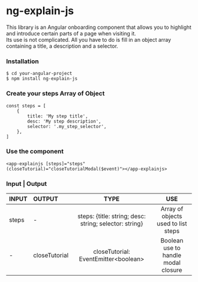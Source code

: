 # ng-explain-js


This library is an Angular onboarding component that allows you to highlight and introduce certain parts of a page when visiting it.  
Its use is not complicated. All you have to do is fill in an object array containing a title, a description and a selector.

### Installation
```
$ cd your-angular-project
$ npm install ng-explain-js
```  

### Create your steps Array of Object
``` 
const steps = [
    {
        title: 'My step title',
        desc: 'My step description',
        selector: '.my_step_selector',
    },
]
```   

### Use the component
```
<app-explainjs [steps]="steps" (closeTutorial)="closeTutorialModal($event)"></app-explainjs>
```

### Input | Output
| INPUT | OUTPUT        |                          TYPE                          |                 USE                 |
|:------|:--------------|:------------------------------------------------------:|:-----------------------------------:|
| steps | -             | steps: {title: string; desc: string; selector: string} | Array of objects used to list steps |
| -     | closeTutorial |         closeTutorial: EventEmitter<boolean\>          | Boolean use to handle modal closure |
